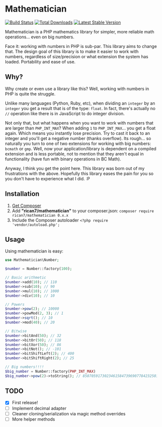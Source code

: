 # Mathematician

[![Build Status](https://travis-ci.org/Rican7/mathematician.svg?branch=master)](https://travis-ci.org/Rican7/mathematician)
[![Total Downloads](https://poser.pugx.org/Rican7/mathematician/downloads.png)](https://packagist.org/packages/Rican7/mathematician)
[![Latest Stable Version](https://poser.pugx.org/Rican7/mathematician/v/stable.png)](https://packagist.org/packages/Rican7/mathematician)

Mathematician is a PHP mathematics library for simpler, more reliable math operations... even on big numbers.

Face it: working with numbers in PHP is sub-par. This library aims to change that. The design goal of this library is to make it easier to work with numbers, regardless of size/precision or what extension the system has loaded. Portability and ease of use.

## Why?

Why create or even use a library like this? Well, working with numbers in PHP is quite the struggle.

Unlike many languages (Python, Ruby, etc), when dividing an `integer` by an `integer` you get a result that is of the type: `float`. In fact, there's actually no `//` operation like there is in JavaScript to do integer division.

Not only that, but what happens when you want to work with numbers that are larger than `PHP_INT_MAX`? When adding `1` to `PHP_INT_MAX`... you get a float again. Which means you instantly lose precision. Try to cast it back to an integer and you'll get a negative number (thanks overflow). Its rough... so naturally you turn to one of two extensions for working with big numbers: `bcmath` or `gmp`. Well, now your application/library is dependent on a compiled extension and is less portable, not to mention that they aren't equal in functionality (have fun with binary operations in BC Math).

Anyway, I think you get the point here. This library was born out of my frustrations with the above. Hopefully this library eases the pain for you so you don't have to experience what I did. :P

## Installation

1. [Get Composer](https://getcomposer.org/)
2. Add **"rican7/mathematician"** to your composer.json: `composer require rican7/mathematician 0.x.x`
3. Include the Composer autoloader `<?php require 'vendor/autoload.php';`

## Usage

Using mathematician is easy:

```php
use Mathematician\Number;

$number = Number::factory(100);

// Basic arithmetic
$number->add(10); // 110
$number->sub(10); // 90
$number->mul(10); // 1000
$number->div(10); // 10

// Powers
$number->pow(2); // 10000
$number->powMod(2, 3); // 1
$number->sqrt(); // 10
$number->mod(40); // 20

// Bitwise
$number->bitAnd(50); // 32
$number->bitOr(50); // 118
$number->bitXor(50); // 86
$number->bitNot(); // -101
$number->bitShiftLeft(2); // 400
$number->bitShiftRight(2); // 25

// Big numbers!!!!
$big_number = Number::factory(PHP_INT_MAX)
$big_number->pow(2)->toString(); // 85070591730234615847396907784232501249
```

## TODO

- [x] First release!
- [ ] Implement decimal adapter
- [ ] Cleaner cloning/serialization via magic method overrides
- [ ] More helper methods
